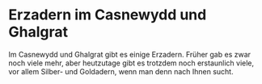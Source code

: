 # Erzadern im Casnewydd und Ghalgrat

Im Casnewydd und Ghalgrat gibt es einige Erzadern. Früher gab es zwar noch viele mehr, aber heutzutage gibt es trotzdem noch erstaunlich viele, vor allem Silber- und Goldadern, wenn man denn nach Ihnen sucht.

